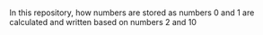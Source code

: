 # 
In this repository, how numbers are stored as numbers 0 and 1 are calculated and written based on numbers 2 and 10
